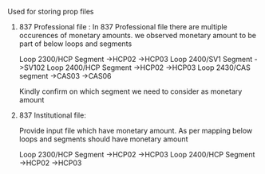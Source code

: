 
Used for storing prop files 



1. 837 Professional file :
	In 837 Professional file there are multiple occurences of monetary amounts. we observed monetary amount to be part of below loops and segments 
		
	Loop 2300/HCP Segment 
			->HCP02	
			->HCP03
	Loop 2400/SV1 Segment
			->SV102
	Loop 2400/HCP Segment
			->HCP02
			->HCP03
	Loop 2430/CAS segment
			->CAS03
			->CAS06
	
	Kindly confirm on which segment we need to consider as monetary amount
	
2.	837 Institutional file:

	Provide input file which have monetary amount. As per mapping below loops and segments should have monetary amount
	
	Loop 2300/HCP Segment
			->HCP02
			->HCP03
	Loop 2400/HCP Segment
			->HCP02
			->HCP03	

